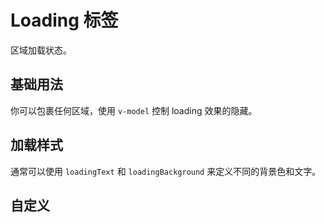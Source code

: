 <script setup>
import loadingBase from "./examples/loading/loading-base.vue"
import loadingStyle from "./examples/loading/loading-style.vue"
import loadingSlot from "./examples/loading/loading-slot.vue"
</script>


# Loading 标签

区域加载状态。

## 基础用法

你可以包裹任何区域，使用 ```v-model``` 控制 loading 效果的隐藏。

<loadingBase />

## 加载样式

通常可以使用 ```loadingText``` 和 ```loadingBackground``` 来定义不同的背景色和文字。

<loadingStyle />


## 自定义



<loadingSlot />
